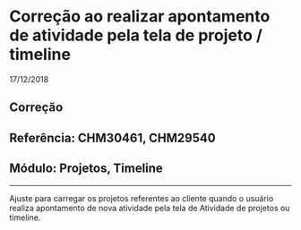 # Correção ao realizar apontamento de atividade pela tela de projeto / timeline
17/12/2018
## Correção
## Referência: CHM30461, CHM29540
## Módulo: Projetos, Timeline
***

Ajuste para carregar os projetos referentes ao cliente quando o usuário realiza apontamento de nova atividade pela tela de Atividade de projetos ou timeline.